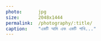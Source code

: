 ```yaml
---
photo:      jpg
size:       2048x1444
permalink:  /photography/:title/
caption:    "একটি আমি এবং একটি পাখি..."
---
```

